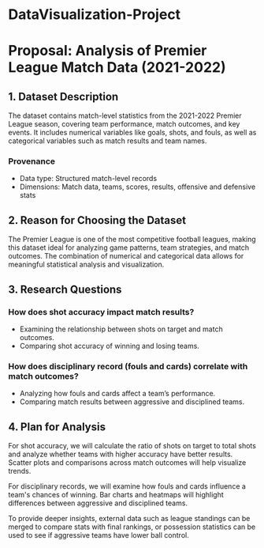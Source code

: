 # DataVisualization-Project
# Proposal: Analysis of Premier League Match Data (2021-2022)

## 1. Dataset Description  
The dataset contains match-level statistics from the 2021-2022 Premier League season, covering team performance, match outcomes, and key events. It includes numerical variables like goals, shots, and fouls, as well as categorical variables such as match results and team names.  

### Provenance  
- Data type: Structured match-level records  
- Dimensions: Match data, teams, scores, results, offensive and defensive stats  

## 2. Reason for Choosing the Dataset  
The Premier League is one of the most competitive football leagues, making this dataset ideal for analyzing game patterns, team strategies, and match outcomes. The combination of numerical and categorical data allows for meaningful statistical analysis and visualization.  

## 3. Research Questions  

### How does shot accuracy impact match results?  
- Examining the relationship between shots on target and match outcomes.  
- Comparing shot accuracy of winning and losing teams.  

### How does disciplinary record (fouls and cards) correlate with match outcomes?  
- Analyzing how fouls and cards affect a team’s performance.  
- Comparing match results between aggressive and disciplined teams.  

## 4. Plan for Analysis  

For shot accuracy, we will calculate the ratio of shots on target to total shots and analyze whether teams with higher accuracy have better results. Scatter plots and comparisons across match outcomes will help visualize trends.  

For disciplinary records, we will examine how fouls and cards influence a team's chances of winning. Bar charts and heatmaps will highlight differences between aggressive and disciplined teams.  

To provide deeper insights, external data such as league standings can be merged to compare stats with final rankings, or possession statistics can be used to see if aggressive teams have lower ball control.  
